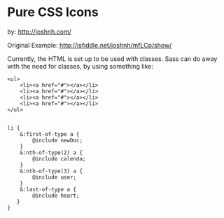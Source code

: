 # Pure CSS Icons
by: http://joshnh.com/


Original Example: http://jsfiddle.net/joshnh/mfLCp/show/

Currently, the HTML is set up to be used with classes. Sass can do away with the need for classes, by using something like:

    <ul>
        <li><a href="#"></a></li>
        <li><a href="#"></a></li>
        <li><a href="#"></a></li>
        <li><a href="#"></a></li>
    </ul>


    li { 
        &:first-of-type a { 
            @include newDoc; 
        }
        &:nth-of-type(2) a { 
            @include calenda; 
        }
        &:nth-of-type(3) a { 
            @include user; 
        }
        &:last-of-type a { 
            @include heart; 
       }
    }
